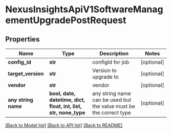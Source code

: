 # NexusInsightsApiV1SoftwareManagementUpgradePostRequest


## Properties
Name | Type | Description | Notes
------------ | ------------- | ------------- | -------------
**config_id** | **str** | configId for job | [optional] 
**target_version** | **str** | Version to upgrade to | [optional] 
**vendor** | **str** | vendor | [optional] 
**any string name** | **bool, date, datetime, dict, float, int, list, str, none_type** | any string name can be used but the value must be the correct type | [optional]

[[Back to Model list]](../README.md#documentation-for-models) [[Back to API list]](../README.md#documentation-for-api-endpoints) [[Back to README]](../README.md)



